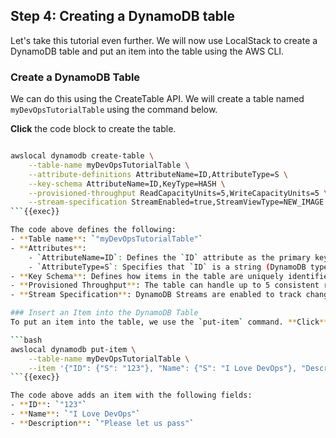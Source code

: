 ## Step 4: Creating a DynamoDB table

Let's take this tutorial even further. We will now use LocalStack to create a DynamoDB table and put an item into the table using the AWS CLI.

### Create a DynamoDB Table
We can do this using the CreateTable API. We will create a table named `myDevOpsTutorialTable` using the command below.

**Click** the code block to create the table.

```bash

awslocal dynamodb create-table \
    --table-name myDevOpsTutorialTable \
    --attribute-definitions AttributeName=ID,AttributeType=S \
    --key-schema AttributeName=ID,KeyType=HASH \
    --provisioned-throughput ReadCapacityUnits=5,WriteCapacityUnits=5 \
    --stream-specification StreamEnabled=true,StreamViewType=NEW_IMAGE \ >> "/tmp dynamodb_setup.log"
```{{exec}}

The code above defines the following:
- **Table name**: `"myDevOpsTutorialTable"`
- **Attributes**: 
    - `AttributeName=ID`: Defines the `ID` attribute as the primary key.
    - `AttributeType=S`: Specifies that `ID` is a string (DynamoDB types include `S` for string, `N` for number, and `B` for binary).
- **Key Schema**: Defines how items in the table are uniquely identified.
- **Provisioned Throughput**: The table can handle up to 5 consistent reads and writes per second.
- **Stream Specification**: DynamoDB Streams are enabled to track changes such as inserts, updates, and deletes.

### Insert an Item into the DynamoDB Table
To put an item into the table, we use the `put-item` command. **Click** the code block below to add an item to the table.

```bash
awslocal dynamodb put-item \
    --table-name myDevOpsTutorialTable \
    --item '{"ID": {"S": "123"}, "Name": {"S": "I Love DevOps"}, "Description": {"S": "Please let us"}}' >> "/tmp/dynamodb_setup.log"
```{{exec}}

The code above adds an item with the following fields:
- **ID**: `"123"`
- **Name**: `"I Love DevOps"`
- **Description**: `"Please let us pass"`
